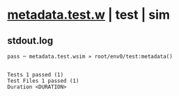 # [metadata.test.w](../../../../../../examples/tests/sdk_tests/bucket/metadata.test.w) | test | sim

## stdout.log
```log
pass ─ metadata.test.wsim » root/env0/test:metadata()
 
 
Tests 1 passed (1)
Test Files 1 passed (1)
Duration <DURATION>
```

